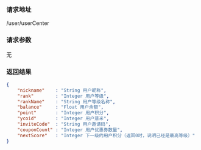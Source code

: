 ### 请求地址

/user/userCenter

### 请求参数
 
无

### 返回结果

```json
{
    "nickname"    : "String 用户昵称",
    "rank"        : "Integer 用户等级",
    "rankName"    : "String 用户等级名称",
    "balance"     : "Float 用户余额",
    "point"       : "Integer 用户积分",
    "ycoid"       : "Integer 用户薏米",
    "inviteCode"  : "String 用户邀请码",
    "couponCount" : "Integer 用户优惠券数量",
    "nextScore"   : "Integer 下一级的用户积分（返回0时，说明已经是最高等级）"
}
```
